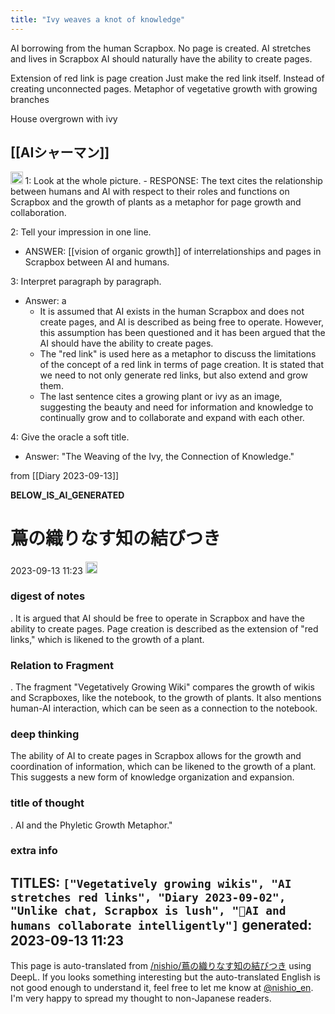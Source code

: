 ```yaml
---
title: "Ivy weaves a knot of knowledge"
---
```


AI borrowing from the human Scrapbox.
No page is created.
AI stretches and lives in Scrapbox
AI should naturally have the ability to create pages.

Extension of red link is page creation
Just make the red link itself.
Instead of creating unconnected pages.
Metaphor of vegetative growth with growing branches

House overgrown with ivy

## [[AIシャーマン]]
<img src='https://scrapbox.io/api/pages/nishio-en/gpt/icon' alt='gpt.icon' height="19.5"/>
1: Look at the whole picture.
- RESPONSE: The text cites the relationship between humans and AI with respect to their roles and functions on Scrapbox and the growth of plants as a metaphor for page growth and collaboration.

2: Tell your impression in one line.
- ANSWER: [[vision of organic growth]] of interrelationships and pages in Scrapbox between AI and humans.

3: Interpret paragraph by paragraph.
- Answer: a
    - It is assumed that AI exists in the human Scrapbox and does not create pages, and AI is described as being free to operate. However, this assumption has been questioned and it has been argued that the AI should have the ability to create pages.
    - The "red link" is used here as a metaphor to discuss the limitations of the concept of a red link in terms of page creation. It is stated that we need to not only generate red links, but also extend and grow them.
    - The last sentence cites a growing plant or ivy as an image, suggesting the beauty and need for information and knowledge to continually grow and to collaborate and expand with each other.

4: Give the oracle a soft title.
- Answer: "The Weaving of the Ivy, the Connection of Knowledge."

from  [[Diary 2023-09-13]]

__BELOW_IS_AI_GENERATED__
# 蔦の織りなす知の結びつき
 2023-09-13 11:23 <img src='https://scrapbox.io/api/pages/nishio-en/omni/icon' alt='omni.icon' height="19.5"/>
### digest of notes
.
It is argued that AI should be free to operate in Scrapbox and have the ability to create pages. Page creation is described as the extension of "red links," which is likened to the growth of a plant.

### Relation to Fragment
.
The fragment "Vegetatively Growing Wiki" compares the growth of wikis and Scrapboxes, like the notebook, to the growth of plants. It also mentions human-AI interaction, which can be seen as a connection to the notebook.

### deep thinking
The ability of AI to create pages in Scrapbox allows for the growth and coordination of information, which can be likened to the growth of a plant. This suggests a new form of knowledge organization and expansion.

### title of thought
.
AI and the Phyletic Growth Metaphor."

### extra info
TITLES: `["Vegetatively growing wikis", "AI stretches red links", "Diary 2023-09-02", "Unlike chat, Scrapbox is lush", "🤖AI and humans collaborate intelligently"]`
generated: 2023-09-13 11:23
---
This page is auto-translated from [/nishio/蔦の織りなす知の結びつき](https://scrapbox.io/nishio/蔦の織りなす知の結びつき) using DeepL. If you looks something interesting but the auto-translated English is not good enough to understand it, feel free to let me know at [@nishio_en](https://twitter.com/nishio_en). I'm very happy to spread my thought to non-Japanese readers.